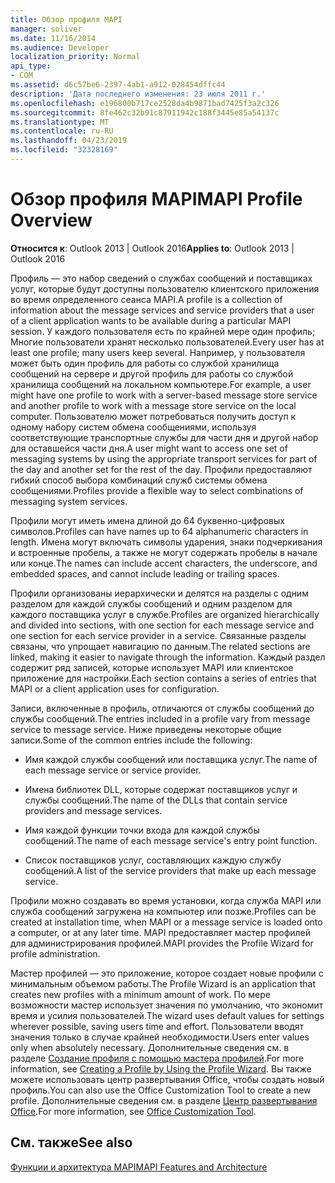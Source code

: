 ```yaml
---
title: Обзор профиля MAPI
manager: soliver
ms.date: 11/16/2014
ms.audience: Developer
localization_priority: Normal
api_type:
- COM
ms.assetid: d6c57be6-2397-4ab1-a912-028454dffc44
description: 'Дата последнего изменения: 23 июля 2011 г.'
ms.openlocfilehash: e196800b717ce2528da4b9871bad7425f3a2c326
ms.sourcegitcommit: 8fe462c32b91c87911942c188f3445e85a54137c
ms.translationtype: MT
ms.contentlocale: ru-RU
ms.lasthandoff: 04/23/2019
ms.locfileid: "32328169"
---
```

# <a name="mapi-profile-overview"></a><span data-ttu-id="c065f-103">Обзор профиля MAPI</span><span class="sxs-lookup"><span data-stu-id="c065f-103">MAPI Profile Overview</span></span>

  
  
<span data-ttu-id="c065f-104">**Относится к**: Outlook 2013 | Outlook 2016</span><span class="sxs-lookup"><span data-stu-id="c065f-104">**Applies to**: Outlook 2013 | Outlook 2016</span></span> 
  
<span data-ttu-id="c065f-105">Профиль — это набор сведений о службах сообщений и поставщиках услуг, которые будут доступны пользователю клиентского приложения во время определенного сеанса MAPI.</span><span class="sxs-lookup"><span data-stu-id="c065f-105">A profile is a collection of information about the message services and service providers that a user of a client application wants to be available during a particular MAPI session.</span></span> <span data-ttu-id="c065f-106">У каждого пользователя есть по крайней мере один профиль; Многие пользователи хранят несколько пользователей.</span><span class="sxs-lookup"><span data-stu-id="c065f-106">Every user has at least one profile; many users keep several.</span></span> <span data-ttu-id="c065f-107">Например, у пользователя может быть один профиль для работы со службой хранилища сообщений на сервере и другой профиль для работы со службой хранилища сообщений на локальном компьютере.</span><span class="sxs-lookup"><span data-stu-id="c065f-107">For example, a user might have one profile to work with a server-based message store service and another profile to work with a message store service on the local computer.</span></span> <span data-ttu-id="c065f-108">Пользователю может потребоваться получить доступ к одному набору систем обмена сообщениями, используя соответствующие транспортные службы для части дня и другой набор для оставшейся части дня.</span><span class="sxs-lookup"><span data-stu-id="c065f-108">A user might want to access one set of messaging systems by using the appropriate transport services for part of the day and another set for the rest of the day.</span></span> <span data-ttu-id="c065f-109">Профили предоставляют гибкий способ выбора комбинаций служб системы обмена сообщениями.</span><span class="sxs-lookup"><span data-stu-id="c065f-109">Profiles provide a flexible way to select combinations of messaging system services.</span></span> 
  
<span data-ttu-id="c065f-110">Профили могут иметь имена длиной до 64 буквенно-цифровых символов.</span><span class="sxs-lookup"><span data-stu-id="c065f-110">Profiles can have names up to 64 alphanumeric characters in length.</span></span> <span data-ttu-id="c065f-111">Имена могут включать символы ударения, знаки подчеркивания и встроенные пробелы, а также не могут содержать пробелы в начале или конце.</span><span class="sxs-lookup"><span data-stu-id="c065f-111">The names can include accent characters, the underscore, and embedded spaces, and cannot include leading or trailing spaces.</span></span> 
  
<span data-ttu-id="c065f-112">Профили организованы иерархически и делятся на разделы с одним разделом для каждой службы сообщений и одним разделом для каждого поставщика услуг в службе.</span><span class="sxs-lookup"><span data-stu-id="c065f-112">Profiles are organized hierarchically and divided into sections, with one section for each message service and one section for each service provider in a service.</span></span> <span data-ttu-id="c065f-113">Связанные разделы связаны, что упрощает навигацию по данным.</span><span class="sxs-lookup"><span data-stu-id="c065f-113">The related sections are linked, making it easier to navigate through the information.</span></span> <span data-ttu-id="c065f-114">Каждый раздел содержит ряд записей, которые использует MAPI или клиентское приложение для настройки.</span><span class="sxs-lookup"><span data-stu-id="c065f-114">Each section contains a series of entries that MAPI or a client application uses for configuration.</span></span>
  
<span data-ttu-id="c065f-115">Записи, включенные в профиль, отличаются от службы сообщений до службы сообщений.</span><span class="sxs-lookup"><span data-stu-id="c065f-115">The entries included in a profile vary from message service to message service.</span></span> <span data-ttu-id="c065f-116">Ниже приведены некоторые общие записи.</span><span class="sxs-lookup"><span data-stu-id="c065f-116">Some of the common entries include the following:</span></span>
  
- <span data-ttu-id="c065f-117">Имя каждой службы сообщений или поставщика услуг.</span><span class="sxs-lookup"><span data-stu-id="c065f-117">The name of each message service or service provider.</span></span>
    
- <span data-ttu-id="c065f-118">Имена библиотек DLL, которые содержат поставщиков услуг и службы сообщений.</span><span class="sxs-lookup"><span data-stu-id="c065f-118">The name of the DLLs that contain service providers and message services.</span></span>
    
- <span data-ttu-id="c065f-119">Имя каждой функции точки входа для каждой службы сообщений.</span><span class="sxs-lookup"><span data-stu-id="c065f-119">The name of each message service's entry point function.</span></span>
    
- <span data-ttu-id="c065f-120">Список поставщиков услуг, составляющих каждую службу сообщений.</span><span class="sxs-lookup"><span data-stu-id="c065f-120">A list of the service providers that make up each message service.</span></span>
    
<span data-ttu-id="c065f-121">Профили можно создавать во время установки, когда служба MAPI или служба сообщений загружена на компьютер или позже.</span><span class="sxs-lookup"><span data-stu-id="c065f-121">Profiles can be created at installation time, when MAPI or a message service is loaded onto a computer, or at any later time.</span></span> <span data-ttu-id="c065f-122">MAPI предоставляет мастер профилей для администрирования профилей.</span><span class="sxs-lookup"><span data-stu-id="c065f-122">MAPI provides the Profile Wizard for profile administration.</span></span> 
  
<span data-ttu-id="c065f-123">Мастер профилей — это приложение, которое создает новые профили с минимальным объемом работы.</span><span class="sxs-lookup"><span data-stu-id="c065f-123">The Profile Wizard is an application that creates new profiles with a minimum amount of work.</span></span> <span data-ttu-id="c065f-124">По мере возможности мастер использует значения по умолчанию, что экономит время и усилия пользователей.</span><span class="sxs-lookup"><span data-stu-id="c065f-124">The wizard uses default values for settings wherever possible, saving users time and effort.</span></span> <span data-ttu-id="c065f-125">Пользователи вводят значения только в случае крайней необходимости.</span><span class="sxs-lookup"><span data-stu-id="c065f-125">Users enter values only when absolutely necessary.</span></span> <span data-ttu-id="c065f-126">Дополнительные сведения см. в разделе [Создание профиля с помощью мастера профилей](creating-a-profile-by-using-the-profile-wizard.md).</span><span class="sxs-lookup"><span data-stu-id="c065f-126">For more information, see [Creating a Profile by Using the Profile Wizard](creating-a-profile-by-using-the-profile-wizard.md).</span></span> <span data-ttu-id="c065f-127">Вы также можете использовать центр развертывания Office, чтобы создать новый профиль.</span><span class="sxs-lookup"><span data-stu-id="c065f-127">You can also use the Office Customization Tool to create a new profile.</span></span> <span data-ttu-id="c065f-128">Дополнительные сведения см. в разделе [Центр развертывания Office](https://go.microsoft.com/fwlink/?LinkId=123000).</span><span class="sxs-lookup"><span data-stu-id="c065f-128">For more information, see [Office Customization Tool](https://go.microsoft.com/fwlink/?LinkId=123000).</span></span>
  
## <a name="see-also"></a><span data-ttu-id="c065f-129">См. также</span><span class="sxs-lookup"><span data-stu-id="c065f-129">See also</span></span>



[<span data-ttu-id="c065f-130">Функции и архитектура MAPI</span><span class="sxs-lookup"><span data-stu-id="c065f-130">MAPI Features and Architecture</span></span>](mapi-features-and-architecture.md)

